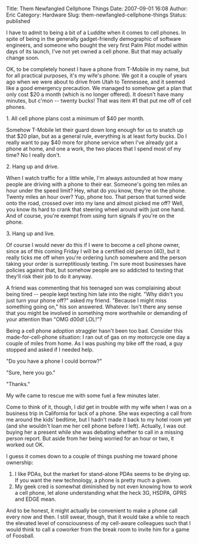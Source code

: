Title: Them Newfangled Cellphone Things
Date: 2007-09-01 16:08
Author: Eric
Category: Hardware
Slug: them-newfangled-cellphone-things
Status: published

I have to admit to being a bit of a Luddite when it comes to cell
phones. In spite of being in the generally gadget-friendly demographic
of software engineers, and someone who bought the very first Palm Pilot
model within days of its launch, I've not yet owned a cell phone. But
that may actually change soon.

<!--more-->

OK, to be completely honest I have a phone from T-Mobile in my name, but
for all practical purposes, it's my wife's phone. We got it a couple of
years ago when we were about to drive from Utah to Tennessee, and it
seemed like a good emergency precaution. We managed to somehow get a
plan that only cost \$20 a month (which is no longer offered). It
doesn't have many minutes, but c'mon -- twenty bucks! That was item \#1
that put me off of cell phones.

1\. All cell phone plans cost a minimum of \$40 per month.

Somehow T-Mobile let their guard down long enough for us to snatch up
that \$20 plan, but as a general rule, everything is at least forty
bucks. Do I really want to pay \$40 more for phone service when I've
already got a phone at home, and one a work, the two places that I spend
most of my time? No I really don't.

2\. Hang up and drive.

When I watch traffic for a little while, I'm always astounded at how
many people are driving with a phone to their ear. Someone's going ten
miles an hour under the speed limit? Hey, what do you know, they're on
the phone. Twenty miles an hour over? Yup, phone too. That person that
turned wide onto the road, crossed over into my lane and almost picked
me off? Well, you know its hard to crank that steering wheel around with
just one hand. And of course, you're exempt from using turn signals if
you're on the phone.

3\. Hang up and live.

Of course I would never do this if I were to become a cell phone owner,
since as of this coming Friday I will be a certified old person (40),
but it really ticks me off when you're ordering lunch somewhere and the
person taking your order is surreptitiously texting. I'm sure most
businesses have policies against that, but somehow people are so
addicted to texting that they'll risk their job to do it anyway.

A friend was commenting that his teenaged son was complaining about
being tired -- people kept texting him late into the night. "Why didn't
you just turn your phone off?" asked my friend. "Because I might miss
something going on," his son answered. Whatever. Isn't there any sense
that you might be involved in something more worthwhile or demanding of
your attention than "OMG d00d! LOL!"?

Being a cell phone adoption straggler hasn't been too bad. Consider this
made-for-cell-phone situation: I ran out of gas on my motorcycle one day
a couple of miles from home. As I was pushing my bike off the road, a
guy stopped and asked if I needed help.

"Do you have a phone I could borrow?"

"Sure, here you go."

"Thanks."

My wife came to rescue me with some fuel a few minutes later.

Come to think of it, though, I *did* get in trouble with my wife when I
was on a business trip in California for lack of a phone. She was
expecting a call from me around the kids' bedtime, but I hadn't made it
back to my hotel room yet (and she wouldn't loan me her cell phone
before I left). Actually, I was out buying her a present
while she was debating whether to call in a missing person report. But
aside from her being worried for an hour or two, it worked out OK.

I guess it comes down to a couple of things pushing me toward phone
ownership:

1.  I like PDAs, but the market for stand-alone PDAs seems to be
    drying up. If you want the new technology, a phone is pretty much
    a given.
2.  My geek cred is somewhat diminished by not even knowing how to
    *work* a cell phone, let alone understanding what the heck 3G,
    HSDPA, GPRS and EDGE mean.

And to be honest, it might actually be convenient to make a phone call
every now and then. I still swear, though, that it would take a while to
reach the elevated level of consciousness of my cell-aware colleagues
such that I would think to call a coworker from the break room to invite
him for a game of Foosball.
